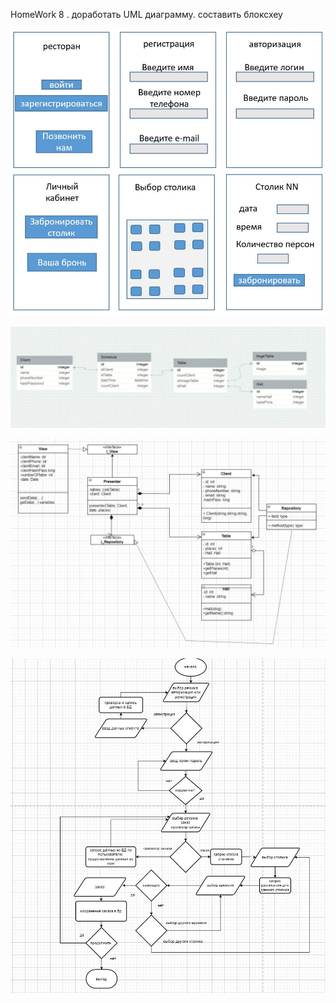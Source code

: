 HomeWork 8 . доработать UML диаграмму. составить блоксхеу


![](UX_UI.JPG)

![](ERD.JPG)

![](UML.JPG)

![](blockSchema.JPG)

